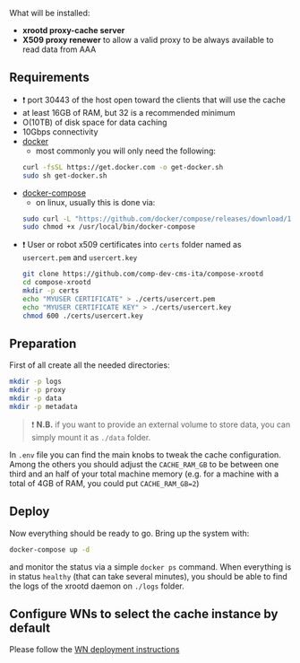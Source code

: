 What will be installed:
- __xrootd proxy-cache server__
- __X509 proxy renewer__ to allow a valid proxy to be always available to read data from AAA

## Requirements

- :exclamation: port 30443 of the host open toward the clients that will use the cache
- at least 16GB of RAM, but 32 is a recommended  minimum
- O(10TB) of disk space for data caching
- 10Gbps connectivity
- [docker](https://docs.docker.com/engine/install/)
    - most commonly you will only need the following:
    ```bash
    curl -fsSL https://get.docker.com -o get-docker.sh
    sudo sh get-docker.sh
    ```
- [docker-compose](https://docs.docker.com/compose/install/)
    - on linux, usually this is done via:
    ```bash
    sudo curl -L "https://github.com/docker/compose/releases/download/1.29.2/docker-compose-$(uname -s)-$(uname -m)" -o /usr/local/bin/docker-compose
    sudo chmod +x /usr/local/bin/docker-compose
    ```
- :exclamation: User or robot x509 certificates into `certs` folder named as `usercert.pem` and `usercert.key`
    ```bash
    git clone https://github.com/comp-dev-cms-ita/compose-xrootd
    cd compose-xrootd
    mkdir -p certs
    echo "MYUSER CERTIFICATE" > ./certs/usercert.pem
    echo "MYUSER CERTIFICATE KEY" > ./certs/usercert.key
    chmod 600 ./certs/usercert.key
    ```

## Preparation

First of all create all the needed directories:
```bash
mkdir -p logs
mkdir -p proxy
mkdir -p data
mkdir -p metadata
```

> :exclamation: __N.B.__ if you want to provide an external volume to store data, you can simply mount it as `./data` folder. 

In `.env` file you can find the main knobs to tweak the cache configuration. Among the others you  should adjust the `CACHE_RAM_GB` to be between one third and an half of your total machine memory (e.g. for a machine with a total of 4GB of RAM, you could put `CACHE_RAM_GB=2`)


## Deploy

Now everything should be ready to go. Bring up the system with:

```bash
docker-compose up -d
```

and monitor the status via a simple `docker ps` command.
When everything is in status `healthy` (that can take several minutes), you should be able to find the logs of the xrootd daemon on `./logs` folder.

## Configure WNs to select the cache instance by default

Please follow the [WN deployment instructions](https://github.com/comp-dev-cms-ita/compose-htc-wn/blob/master/README.md#set-the-automatic-cache-selection-for-the-xrootd-client) 
